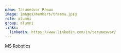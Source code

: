 ```yaml
---
name: Taruneswar Ramuu
image: images/members/trammu.jpeg
role: alumni 
group: alumni
links:
  linkedin: https://www.linkedin.com/in/taruneswar/
---
```


MS Robotics



